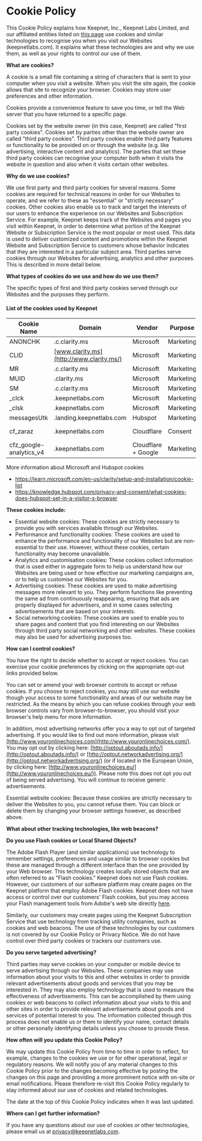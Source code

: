 # Cookie Policy

This Cookie Policy explains how Keepnet, Inc., Keepnet Labs Limited, and our affiliated entities listed on [this page](../../for-customers/data-processing-agreement.md#annex-3-sub-processors) use cookies and similar technologies to recognise you when you visit our Websites (keepnetlabs.com). It explains what these technologies are and why we use them, as well as your rights to control our use of them.&#x20;

**What are cookies?**

A cookie is a small file containing a string of characters that is sent to your computer when you visit a website. When you visit the site again, the cookie allows that site to recognize your browser. Cookies may store user preferences and other information. &#x20;

Cookies provide a convenience feature to save you time, or tell the Web server that you have returned to a specific page.&#x20;

Cookies set by the website owner (in this case, Keepnet) are called "first party cookies". Cookies set by parties other than the website owner are called "third party cookies".  Third party cookies enable third party features or functionality to be provided on or through the website (e.g. like advertising, interactive content and analytics). The parties that set these third party cookies can recognise your computer both when it visits the website in question and also when it visits certain other websites.&#x20;

**Why do we use cookies?**

We use first party and third party cookies for several reasons. Some cookies are required for technical reasons in order for our Websites to operate, and we refer to these as "essential" or "strictly necessary" cookies. Other cookies also enable us to track and target the interests of our users to enhance the experience on our Websites and Subscription Service.  For example, Keepnet keeps track of the Websites and pages you visit within Keepnet, in order to determine what portion of the Keepnet Website or Subscription Service is the most popular or most used. This data is used to deliver customized content and promotions within the Keepnet Website and Subscription Service to customers whose behavior indicates that they are interested in a particular subject area. Third parties serve cookies through our Websites for advertising, analytics and other purposes.  This is described in more detail below.

**What types of cookies do we use and how do we use them?**

The specific types of first and third party cookies served through our Websites and the purposes they perform.

#### List of the cookies used by Keepnet

| Cookie Name               | Domain                                   | Vendor              | Purpose   | Category           |
| ------------------------- | ---------------------------------------- | ------------------- | --------- | ------------------ |
| ANONCHK                   | .c.clarity.ms                            | Microsoft           | Marketing | Targeting          |
| CLID                      | [www.clarity.ms](http://www.clarity.ms/) | Microsoft           | Marketing | Targeting          |
| MR                        | .c.clarity.ms                            | Microsoft           | Marketing | Functionality      |
| MUID                      | .clarity.ms                              | Microsoft           | Marketing | Targeting          |
| SM                        | .c.clarity.ms                            | Microsoft           | Marketing | Functionality      |
| \_clck                    | .keepnetlabs.com                         | Microsoft           | Marketing | Targeting          |
| \_clsk                    | .keepnetlabs.com                         | Microsoft           | Marketing | Targeting          |
| messagesUtk               | .landing.keepnetlabs.com                 | Hubspot             | Marketing | Targeting          |
| cf\_zaraz                 | .keepnetlabs.com                         | Cloudflare          | Consent   | Consent Management |
| cfz\_google-analytics\_v4 | .keepnetlabs.com                         | Cloudflare + Google | Marketing | Targeting          |

More information about Microsoft and Hubspot cookies

* https://learn.microsoft.com/en-us/clarity/setup-and-installation/cookie-list
* https://knowledge.hubspot.com/privacy-and-consent/what-cookies-does-hubspot-set-in-a-visitor-s-browser

**These cookies include:**

* Essential website cookies: These cookies are strictly necessary to provide you with services available through our Websites.&#x20;
* Performance and functionality cookies: These cookies are used to enhance the performance and functionality of our Websites but are non-essential to their use. However, without these cookies, certain functionality may become unavailable.
* Analytics and customisation cookies: These cookies collect information that is used either in aggregate form to help us understand how our Websites are being used or how effective our marketing campaigns are, or to help us customise our Websites for you.
* Advertising cookies: These cookies are used to make advertising messages more relevant to you. They perform functions like preventing the same ad from continuously reappearing, ensuring that ads are properly displayed for advertisers, and in some cases selecting advertisements that are based on your interests.
* Social networking cookies: These cookies are used to enable you to share pages and content that you find interesting on our Websites through third party social networking and other websites. These cookies may also be used for advertising purposes too.

**How can I control cookies?**

You have the right to decide whether to accept or reject cookies. You can exercise your cookie preferences by clicking on the appropriate opt-out links provided below.

You can set or amend your web browser controls to accept or refuse cookies. If you choose to reject cookies, you may still use our website though your access to some functionality and areas of our website may be restricted. As the means by which you can refuse cookies through your web browser controls vary from browser-to-browser, you should visit your browser's help menu for more information.

In addition, most advertising networks offer you a way to opt out of targeted advertising.  If you would like to find out more information, please visit [http://www.youronlinechoices.com](http://www.youronlinechoices.com/). You may opt out by clicking here: [http://optout.aboutads.info/](http://optout.aboutads.info/) or [http://optout.networkadvertising.org/](http://optout.networkadvertising.org/)  (or if located in the European Union, by clicking here: [http://www.youronlinechoices.eu/](http://www.youronlinechoices.eu/)). Please note this does not opt you out of being served advertising. You will continue to receive generic advertisements.

Essential website cookies: Because these cookies are strictly necessary to deliver the Websites to you, you cannot refuse them. You can block or delete them by changing your browser settings however, as described above.

**What about other tracking technologies, like web beacons?**

**Do you use Flash cookies or Local Shared Objects?**

The Adobe Flash Player (and similar applications) use technology to remember settings, preferences and usage similar to browser cookies but these are managed through a different interface than the one provided by your Web browser. This technology creates locally stored objects that are often referred to as "Flash cookies." Keepnet does not use Flash cookies. However, our customers of our software platform may create pages on the Keepnet platform that employ Adobe Flash cookies.  Keepnet does not have access or control over our customers' Flash cookies, but you may access your Flash management tools from Adobe's web site directly [here](https://www.macromedia.com/support/documentation/en/flashplayer/help/settings_manager.html).

Similarly, our customers may create pages using the Keepnet Subscription Service that use technology from tracking utility companies, such as cookies and web beacons.   The use of these technologies by our customers is not covered by our Cookie Policy or Privacy Notice.  We do not have control over third party cookies or trackers our customers use.

**Do you serve targeted advertising?**

Third parties may serve cookies on your computer or mobile device to serve advertising through our Websites. These companies may use information about your visits to this and other websites in order to provide relevant advertisements about goods and services that you may be interested in. They may also employ technology that is used to measure the effectiveness of advertisements. This can be accomplished by them using cookies or web beacons to collect information about your visits to this and other sites in order to provide relevant advertisements about goods and services of potential interest to you. The information collected through this process does not enable us or them to identify your name, contact details or other personally identifying details unless you choose to provide these.

**How often will you update this Cookie Policy?**

We may update this Cookie Policy from time to time in order to reflect, for example, changes to the cookies we use or for other operational, legal or regulatory reasons. We will notify you of any material changes to this Cookie Policy prior to the changes becoming effective by posting the changes on this page and providing a more prominent notice with on-site or email notifications. Please therefore re-visit this Cookie Policy regularly to stay informed about our use of cookies and related technologies.&#x20;

The date at the top of this Cookie Policy indicates when it was last updated.&#x20;

**Where can I get further information?**

If you have any questions about our use of cookies or other technologies, please email us at privacy@keepnetlabs.com.
